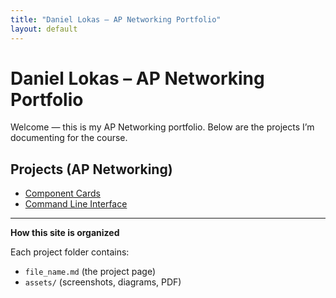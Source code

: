 ```yaml
---
title: "Daniel Lokas – AP Networking Portfolio"
layout: default
---
```


# Daniel Lokas – AP Networking Portfolio

Welcome — this is my AP Networking portfolio. Below are the projects I’m documenting for the course.

## Projects (AP Networking)
- [Component Cards](networking-assignments/component-cards.md)
- [Command Line Interface](networking-assignments/command-line-interface.md)




---

**How this site is organized**

Each project folder contains:
- `file_name.md` (the project page)
- `assets/` (screenshots, diagrams, PDF)

